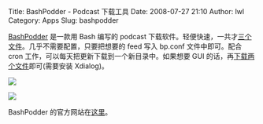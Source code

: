 Title: BashPodder - Podcast 下载工具
Date: 2008-07-27 21:10
Author: lwl
Category: Apps
Slug: bashpodder

[BashPodder](http://lincgeek.org/bashpodder/) 是一款用 Bash 编写的 podcast 下载软件。轻便快速，一共才[三个文件](http://lincgeek.org/bashpodder/)。几乎不需要配置，只要把想要的 feed 写入 bp.conf 文件中即可。配合 cron 工作，可以每天把更新下载到一个新目录中。如果想要 GUI 的话，再[下载两个文件](http://lincgeek.org/bashpodder/gui/)即可(需要安装 Xdialog)。

[![](http://i.linuxtoy.org/i/2008/07/bp3-302x340.png)](http://i.linuxtoy.org/i/2008/07/bp3.png)

[![](http://i.linuxtoy.org/i/2008/07/bashpodder_gui-263x340.png)](http://i.linuxtoy.org/i/2008/07/bashpodder_gui.png)

BashPodder 的官方网站在[这里](http://lincgeek.org/bashpodder/ "BashPodder")。
